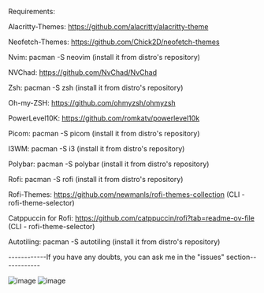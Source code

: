 Requirements:
	
 Alacritty-Themes: https://github.com/alacritty/alacritty-theme
	
 Neofetch-Themes: https://github.com/Chick2D/neofetch-themes
	
 Nvim: pacman -S neovim (install it from distro's repository)
	
 NVChad: https://github.com/NvChad/NvChad
	
 Zsh: pacman -S zsh (install it from distro's repository)
	
 Oh-my-ZSH: https://github.com/ohmyzsh/ohmyzsh
	
 PowerLevel10K: https://github.com/romkatv/powerlevel10k
	
 Picom: pacman -S picom (install it from distro's repository)
	
 I3WM: pacman -S i3 (install it from distro's repository)
	
 Polybar: pacman -S polybar (install it from distro's repository)
	
 Rofi: pacman -S rofi (install it from distro's repository)
	
 Rofi-Themes: https://github.com/newmanls/rofi-themes-collection (CLI - rofi-theme-selector)
	
 Catppuccin for Rofi: https://github.com/catppuccin/rofi?tab=readme-ov-file (CLI - rofi-theme-selector)

 Autotiling: pacman -S autotiling (install it from distro's repository)

 ------------If you have any doubts, you can ask me in the "issues" section------------
	
![image](https://github.com/user-attachments/assets/34271f86-b637-45dd-929c-2445adc9b418)
![image](https://github.com/user-attachments/assets/acdd5c65-0b37-47dc-96fc-494e7f0ea73b)



